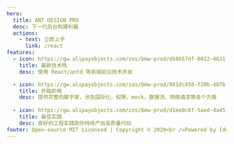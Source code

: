 ```yaml
---
hero:
  title: ANT DESIGN PRO
  desc: 下一代后台构建利器
  actions:
    - text: 立即上手
      link: /react
features:
  - icon: https://gw.alipayobjects.com/zos/bmw-prod/d60657df-0822-4631-9d7c-e7a869c2f21c/k79dmz3q_w126_h126.png
    title: 最新技术栈
    desc: 使用 React/antd 等前端前沿技术开发

  - icon: https://gw.alipayobjects.com/zos/bmw-prod/881dc458-f20b-407b-947a-95104b5ec82b/k79dm8ih_w144_h144.png
    title: 开箱即用
    desc: 提供完整的脚手架，涉及国际化，权限，mock，数据流，网络请求等各个方面
  
  - icon: https://gw.alipayobjects.com/zos/bmw-prod/d1ee0c6f-5aed-4a45-a507-339a4bfe076c/k7bjsocq_w144_h144.png
    title: 最佳实践
    desc: 良好的工程实践助你持续产出高质量代码
footer: Open-source MIT Licensed | Copyright © 2020<br />Powered by [dumi](https://d.umijs.org)
---
```



